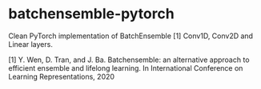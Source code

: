# batchensemble-pytorch
Clean PyTorch implementation of BatchEnsemble [1] Conv1D, Conv2D and Linear layers.

[1] Y. Wen, D. Tran, and J. Ba. Batchensemble: an alternative approach to efficient ensemble and lifelong learning. In International Conference on Learning Representations, 2020
